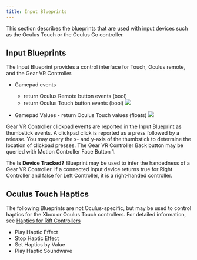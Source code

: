 ```yaml
---
title: Input Blueprints
---
```


This section describes the blueprints that are used with input devices such as the Oculus Touch or the Oculus Go controller.

## Input Blueprints

The Input Blueprint provides a control interface for Touch, Oculus remote, and the Gear VR Controller.

*  Gamepad events
	+ return Oculus Remote button events (bool)
	+ return Oculus Touch button events (bool)
	![](/images/documentationunreallatestconceptsunreal-blueprints-input-0.png)


* Gamepad Values - return Oculus Touch values (floats) ![](/images/documentationunreallatestconceptsunreal-blueprints-input-1.png)




Gear VR Controller clickpad events are reported in the Input Blueprint as thumbstick events. A clickpad click is reported as a press followed by a release. You may query the x- and y-axis of the thumbstick to determine the location of clickpad presses. The Gear VR Controller Back button may be queried with Motion Controller Face Button 1.

The **Is Device Tracked?** Blueprint may be used to infer the handedness of a Gear VR Controller. If a connected input device returns true for Right Controller and false for Left Controller, it is a right-handed controller.

## Oculus Touch Haptics

The following Blueprints are not Oculus-specific, but may be used to control haptics for the Xbox or Oculus Touch controllers. For detailed information, see [Haptics for Rift Controllers](/documentation/unreal/latest/concepts/unreal-haptics/)

* Play Haptic Effect
* Stop Haptic Effect
* Set Haptics by Value
* Play Haptic Soundwave

